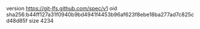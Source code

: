 version https://git-lfs.github.com/spec/v1
oid sha256:b44ff127a31f0940b9bd4941f4453b96af623f8ebe18ba277ad7c825cd48d85f
size 4234
